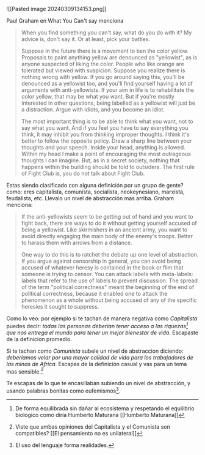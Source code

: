 
![[Pasted image 20240309134153.png]]


Paul Graham en What You Can't say menciona

> When you find something you can't say, what do you do with it? My advice is, don't say it. Or at least, pick your battles.  
> 
> Suppose in the future there is a movement to ban the color yellow. Proposals to paint anything yellow are denounced as "yellowist", as is anyone suspected of liking the color. People who like orange are tolerated but viewed with suspicion. Suppose you realize there is nothing wrong with yellow. If you go around saying this, you'll be denounced as a yellowist too, and you'll find yourself having a lot of arguments with anti-yellowists. If your aim in life is to rehabilitate the color yellow, that may be what you want. But if you're mostly interested in other questions, being labelled as a yellowist will just be a distraction. Argue with idiots, and you become an idiot.  
> 
> The most important thing is to be able to think what you want, not to say what you want. And if you feel you have to say everything you think, it may inhibit you from thinking improper thoughts. I think it's better to follow the opposite policy. Draw a sharp line between your thoughts and your speech. Inside your head, anything is allowed. Within my head I make a point of encouraging the most outrageous thoughts I can imagine. But, as in a secret society, nothing that happens within the building should be told to outsiders. The first rule of Fight Club is, you do not talk about Fight Club.


Estas siendo clasificado con alguna definición por un grupo de gente? como: eres capitalista, comunista, socialista, neokeynesiano, marxista, feudalista, etc. Llevalo un nivel de abstracción mas arriba. Graham menciona:


> If the anti-yellowists seem to be getting out of hand and you want to fight back, there are ways to do it without getting yourself accused of being a yellowist. Like skirmishers in an ancient army, you want to avoid directly engaging the main body of the enemy's troops. Better to harass them with arrows from a distance.  
> 
> One way to do this is to ratchet the debate up one level of abstraction. If you argue against censorship in general, you can avoid being accused of whatever heresy is contained in the book or film that someone is trying to censor. You can attack labels with meta-labels: labels that refer to the use of labels to prevent discussion. The spread of the term "political correctness" meant the beginning of the end of political correctness, because it enabled one to attack the phenomenon as a whole without being accused of any of the specific heresies it sought to suppress.



Como lo veo: por ejemplo si te tachan de manera negativa como *Capitalista* puedes decir: *todas las personas deberian tener acceso a las riquezas[^1] que nos entrega el mundo para tener un mejor bienestar de vida*. Escapaste de la definicion promedio.

Si te tachan como *Comunista*  subele un nivel de abstraccion diciendo: *deberiamos velar por una mayor calidad de vida para los trabajadores de las minas de Africa*. Escapas de la definición casual y vas para un tema mas sensible.[^2]

Te escapas de lo que te encasillaban subiendo un nivel de abstracción, y usando palabras bonitas como eufemismos[^3].

[^1]: De forma equilibrada sin dañar al ecosistema y respetando el equilibrio biologico como diría Humberto Maturana [[Humberto Maturana]]
[^2]: Viste que ambas opiniones del Capitalista y el Comunista son compatibles? [[El pensamiento no es unilateral]]
[^3]: El uso del lenguaje forma realidades.